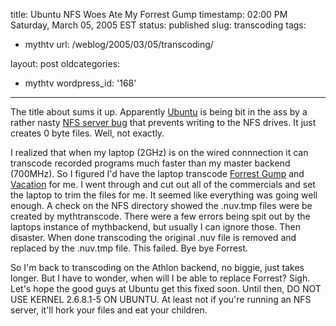 title: Ubuntu NFS Woes Ate My Forrest Gump
timestamp: 02:00 PM Saturday, March 05, 2005 EST
status: published
slug: transcoding
tags:
- mythtv
url: /weblog/2005/03/05/transcoding/

layout: post
oldcategories:
- mythtv
wordpress_id: '168'

---

The title about sums it up.  Apparently [Ubuntu](http://www.ubuntulinux.com/) is being bit in the ass by a rather nasty [NFS server bug](https://bugzilla.ubuntu.com/show_bug.cgi?id=6749) that prevents writing to the NFS drives.  It just creates 0 byte files.  Well, not exactly.

I realized that when my laptop (2GHz) is on the wired connnection it can transcode recorded programs much faster than my master backend (700MHz).  So I figured I'd have the laptop transcode [Forrest Gump](http://www.imdb.com/title/tt0109830/) and [Vacation](http://www.imdb.com/title/tt0085995/) for me.  I went through and cut out all of the commercials and set the laptop to trim the files for me.  It seemed like everything was going well enough.  A check on the NFS directory showed the .nuv.tmp files were be created by mythtranscode.  There were a few errors being spit out by the laptops instance of mythbackend, but usually I can ignore those.  Then disaster.  When done transcoding the original .nuv file is removed and replaced by the .nuv.tmp file.  This failed. Bye bye Forrest.

So I'm back to transcoding on the Athlon backend, no biggie, just takes longer. But I have to wonder, when will I be able to replace Forrest?  Sigh.  Let's hope the good guys at Ubuntu get this fixed soon.  Until then, DO NOT USE KERNEL 2.6.8.1-5 ON UBUNTU.  At least not if you're running an NFS server, it'll hork your files and eat your children.
